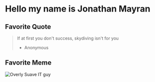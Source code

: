# Hello my name is Jonathan Mayran

## Favorite Quote
>If at first you don't success, skydiving isn't for you
> - Anonymous

## Favorite Meme
![Overly Suave IT guy](http://www.funcage.com/blog/wp-content/uploads/2013/10/Overly-Suave-IT-Guy-1-550x550.jpg)
